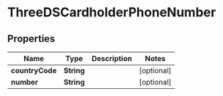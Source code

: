 

# ThreeDSCardholderPhoneNumber


## Properties

| Name | Type | Description | Notes |
|------------ | ------------- | ------------- | -------------|
|**countryCode** | **String** |  |  [optional] |
|**number** | **String** |  |  [optional] |



